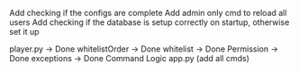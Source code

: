 Add checking if the configs are complete
Add admin only cmd to reload all users
Add checking if the database is setup correctly on startup, otherwise set it up


player.py -> Done
whitelistOrder -> Done
whitelist -> Done
Permission -> Done
exceptions -> Done
Command Logic
app.py (add all cmds)


